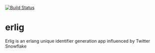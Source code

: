 [![Build Status](https://travis-ci.org/kstatz12/erlig.svg?branch=master)](https://travis-ci.org/kstatz12/erlig)

# erlig
Erlig is an erlang unique identifier generation app influenced by Twitter Snowflake
